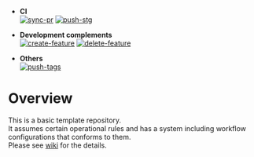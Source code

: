 - **CI**  
[![sync-pr](https://github.com/begyyal/trading_calculator/actions/workflows/sync-pr.yml/badge.svg)](https://github.com/begyyal/trading_calculator/actions/workflows/sync-pr.yml)
[![push-stg](https://github.com/begyyal/trading_calculator/actions/workflows/push-stg.yml/badge.svg)](https://github.com/begyyal/trading_calculator/actions/workflows/push-stg.yml)  

- **Development complements**  
[![create-feature](https://github.com/begyyal/trading_calculator/actions/workflows/create-feature.yml/badge.svg)](https://github.com/begyyal/trading_calculator/actions/workflows/create-feature.yml)
[![delete-feature](https://github.com/begyyal/trading_calculator/actions/workflows/delete-feature.yml/badge.svg)](https://github.com/begyyal/trading_calculator/actions/workflows/delete-feature.yml)  

- **Others**  
[![push-tags](https://github.com/begyyal/trading_calculator/actions/workflows/push-tags.yml/badge.svg)](https://github.com/begyyal/trading_calculator/actions/workflows/push-tagse.yml)  

# Overview

This is a basic template repository.  
It assumes certain operational rules and has a system including workflow configurations that conforms to them.  
Please see [wiki](https://github.com/begyyal/trading_calculator/wiki) for the details.